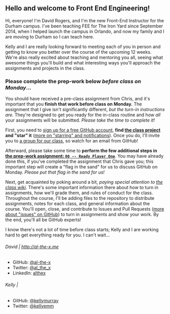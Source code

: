 ## Hello and welcome to Front End Engineering!

Hi, everyone! I'm David Rogers, and I'm the new Front-End Instructor for the Durham campus. I've been teaching FEE for The Iron Yard since September 2014, when I helped launch the campus in Orlando, and now my family and I are moving to Durham so I can teach here.

Kelly and I are really looking forward to meeting each of you in person and getting to know you better over the course of the upcoming 12 weeks. We're also really excited about teaching and mentoring you all, seeing what awesome things you'll build and what interesting ways you'll approach the assignments and projects in the class.

### Please complete the prep-work below _before class on Monday_...

You should have received a pre-class assignment from Chris, and it's important that you **finish that work before class on Monday.** The assignment that I give isn't significantly different, _but the turn-in instructions are._ They're designed to get you ready for the in-class routine and how _all_ your assignments will be submitted. _Please take the time to complete it!_

First, you need to [sign up for a free GitHub account](http://github.com/signup), **find [the class project](https://github.com/TIY-Durham/2015-FALL-FEE) and "star" it** ([more on "starring" and notifications](https://help.github.com/articles/about-stars)). Once you do, I'll invite you to [a group for our class](https://github.com/orgs/TIY-Durham/teams/2015-fall-fee), so watch for an email from GitHub!

Afterward, please take some time to **perform the few additional steps in [the prep-work assignment: `00 -- Ready Player One`](https://github.com/TIY-Durham/2015-FALL-FEE/blob/master/00--Ready-Player-One)**. You may have already done this, if you've completed the assignment that Chris gave you; this important step will create a "flag in the sand" for us to discuss GitHub on Monday. _Please put that flag in the sand for us!_

Next, get acquainted by poking around a bit, _paying special attention to [the class wiki](https://github.com/TIY-Durham/2015-FALL-FEE/wiki)_. There's some important information there about how to turn in assignments, how we'll grade them, and rules of conduct for the class. Throughout the course, I'll be adding files to the repository to distribute assignments, notes for each class, and general information about the course. You'll open, close, and contribute to Issues and Pull Requests ([more about "issues" on GitHub](https://help.github.com/articles/about-issues)) to turn in assignments and show your work.  By the end, you'll all be GitHub experts!

I know there's not a lot of time before class starts; Kelly and I are working hard to get everything ready for you. I can't wait...

###### David | http://al-the-x.me

* GitHub: [@al-the-x](https://github.com/al-the-x)
* Twitter: [@al_the_x](https://twitter.com/al_the_x)
* LinkedIn: [althex](https://linkedin.com/in/althex)

###### Kelly | 

* GitHub: [@kellymurray](https://github.com/kellymurray)
* Twitter: [@kellyemm](https://twitter.com/kellyemm)

